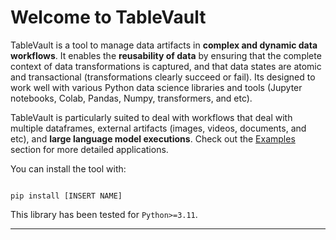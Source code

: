 # Welcome to TableVault

TableVault is a tool to manage data artifacts in **complex and dynamic data workflows**. It enables the **reusability of data** by ensuring that the complete context of data transformations is captured, and that data states are atomic and transactional (transformations clearly succeed or fail). Its designed to work well with various Python data science libraries and tools (Jupyter notebooks, Colab, Pandas, Numpy, transformers, and etc).

TableVault is particularly suited to deal with workflows that deal with multiple dataframes, external artifacts (images, videos, documents, and etc), and **large language model executions**. Check out the [Examples]() section for more detailed applications.

You can install the tool with:

``` unixconfig

pip install [INSERT NAME]

```

This library has been tested for `Python>=3.11`.

---